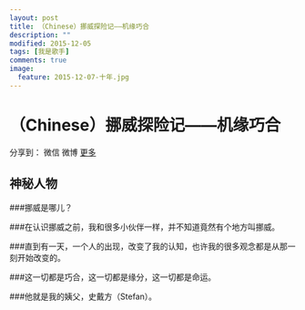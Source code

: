 ```yaml
---
layout: post
title: （Chinese）挪威探险记——机缘巧合
description: ""
modified: 2015-12-05
tags: [我是歌手]
comments: true
image:
  feature: 2015-12-07-十年.jpg
---
```


# （Chinese）挪威探险记——机缘巧合

<span class="jiathis_txt">分享到：</span>
<a class="jiathis_button_weixin">微信</a>
<a class="jiathis_button_tsina">微博</a>
<a href="http://www.jiathis.com/share?uid=2074997"  class="jiathis jiathis_txt jiathis_separator jtico jtico_jiathis" target="_blank">更多</a></div>
<script type="text/javascript" src="http://v3.jiathis.com/code/jia.js?uid=2074997" charset="utf-8"></script>


## 神秘人物

###挪威是哪儿？

###在认识挪威之前，我和很多小伙伴一样，并不知道竟然有个地方叫挪威。

###直到有一天，一个人的出现，改变了我的认知，也许我的很多观念都是从那一刻开始改变的。

###这一切都是巧合，这一切都是缘分，这一切都是命运。

###他就是我的姨父，史戴方（Stefan）。


